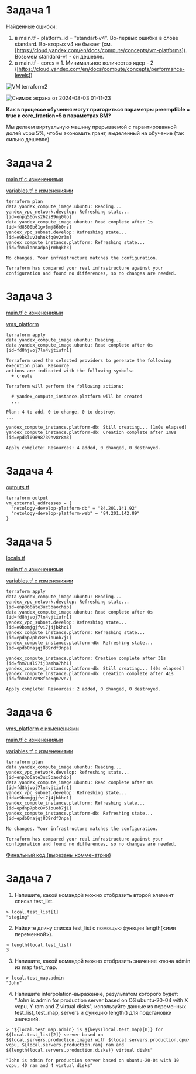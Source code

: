# Задача 1

Найденные ошибки:
1. в main.tf - platform_id = "standart-v4". Во-первых ошибка в слове standard. Во-вторых v4 не бывает (см. [https://cloud.yandex.com/en/docs/compute/concepts/vm-platforms]). Возьмем standard-v1 - он дешевле.
2. в main.tf - cores = 1. Минимальное количество ядер - 2 ([https://cloud.yandex.com/en/docs/compute/concepts/performance-levels])


![VM terraform2](https://github.com/user-attachments/assets/cda8bc32-f31a-4ec6-9f9a-7263254f46dc)

![Снимок экрана от 2024-08-03 01-11-23](https://github.com/user-attachments/assets/9a73aa2b-89f9-4f55-94b4-cb709d08df39)



**Как в процессе обучения могут пригодиться параметры preemptible = true и core_fraction=5 в параметрах ВМ?**

Мы делаем виртуальную машину прерываемой с гарантированной долей vcpu 5%, чтобы экономить грант, выделенный на обучение (так сильно дешевле)

# Задача 2

[main.tf с изменениями](task02/main.tf)

[variables.tf с изменениями](task02/variables.tf)

```
terraform plan
data.yandex_compute_image.ubuntu: Reading...
yandex_vpc_network.develop: Refreshing state... [id=enpq56ovs262i89ng0lo]
data.yandex_compute_image.ubuntu: Read complete after 1s [id=fd8500b61gv8mj86b0ns]
yandex_vpc_subnet.develop: Refreshing state... [id=e9bk3uv3uhnkfq0v2r3m]
yandex_compute_instance.platform: Refreshing state... [id=fhmulannadpajrmhqkbk]

No changes. Your infrastructure matches the configuration.

Terraform has compared your real infrastructure against your configuration and found no differences, so no changes are needed.
```


# Задача 3
[main.tf с изменениями](task03/main.tf)

[vms_platform](task03/vms_platform.tf)

```
terraform apply
data.yandex_compute_image.ubuntu: Reading...
data.yandex_compute_image.ubuntu: Read complete after 0s [id=fd8hjvoj7ln4vjtiufn1]

Terraform used the selected providers to generate the following execution plan. Resource
actions are indicated with the following symbols:
  + create

Terraform will perform the following actions:

  # yandex_compute_instance.platform will be created
  ...

Plan: 4 to add, 0 to change, 0 to destroy.
...

yandex_compute_instance.platform-db: Still creating... [1m0s elapsed]
yandex_compute_instance.platform-db: Creation complete after 1m8s [id=epd3l09698739hv8r8m3]

Apply complete! Resources: 4 added, 0 changed, 0 destroyed.
```

# Задача 4
[outputs.tf](task04/outputs.tf)

```
terraform output
vm_external_addresses = {
  "netology-develop-platform-db" = "84.201.141.92"
  "netology-develop-platform-web" = "84.201.142.89"
}
```

# Задача 5
[locals.tf](task05/locals.tf)

[main.tf с изменениями](task05/main.tf)

[variables.tf с изменениями](task05/variables.tf)

```
terraform apply
data.yandex_compute_image.ubuntu: Reading...
yandex_vpc_network.develop: Refreshing state... [id=enp3o6ate3uc5baochip]
data.yandex_compute_image.ubuntu: Read complete after 0s [id=fd8hjvoj7ln4vjtiufn1]
yandex_vpc_subnet.develop: Refreshing state... [id=e9bomjgjfvi7j4jbkhc1]
yandex_compute_instance.platform: Refreshing state... [id=epdnp7pbc8v5iouob7j1]
yandex_compute_instance.platform-db: Refreshing state... [id=epdb0najqj839rdf3npa]

yandex_compute_instance.platform: Creation complete after 31s [id=fhm7u4l57ij3amha7hh1]
yandex_compute_instance.platform-db: Still creating... [40s elapsed]
yandex_compute_instance.platform-db: Creation complete after 41s [id=fhm6ba7a98foo6qn7vn7]

Apply complete! Resources: 2 added, 0 changed, 0 destroyed.
```


# Задача 6
[vms_platform с изменениями](task06/vms_platform.tf)

[main.tf с изменениями](task06/main.tf)

[variables.tf с изменениями](task06/variables.tf)

```
terraform plan
data.yandex_compute_image.ubuntu: Reading...
yandex_vpc_network.develop: Refreshing state... [id=enp3o6ate3uc5baochip]
data.yandex_compute_image.ubuntu: Read complete after 0s [id=fd8hjvoj7ln4vjtiufn1]
yandex_vpc_subnet.develop: Refreshing state... [id=e9bomjgjfvi7j4jbkhc1]
yandex_compute_instance.platform: Refreshing state... [id=epdnp7pbc8v5iouob7j1]
yandex_compute_instance.platform-db: Refreshing state... [id=epdb0najqj839rdf3npa]

No changes. Your infrastructure matches the configuration.

Terraform has compared your real infrastructure against your configuration and found no differences, so no changes are needed.
```

[Финальный код (вырезаны комменатрии)](final/)

# Задача 7

1. Напишите, какой командой можно отобразить второй элемент списка test_list.

```
> local.test_list[1]
"staging"
```

2. Найдите длину списка test_list с помощью функции length(<имя переменной>).

```
> length(local.test_list)
3
```

3. Напишите, какой командой можно отобразить значение ключа admin из map test_map.

```
> local.test_map.admin
"John"
```

4. Напишите interpolation-выражение, результатом которого будет: "John is admin for production server based on OS ubuntu-20-04 with X vcpu, Y ram and Z virtual disks", используйте данные из переменных test_list, test_map, servers и функцию length() для подстановки значений.

```
> "${local.test_map.admin} is ${keys(local.test_map)[0]} for ${local.test_list[2]} server based on ${local.servers.production.image} with ${local.servers.production.cpu} vcpu, ${local.servers.production.ram} ram and ${length(local.servers.production.disks)} virtual disks"

"John is admin for production server based on ubuntu-20-04 with 10 vcpu, 40 ram and 4 virtual disks"
```
